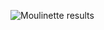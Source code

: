 ![Moulinette results](https://user-images.githubusercontent.com/50785239/75716909-725ef480-5cd0-11ea-9e08-4ab9cfa3a4ec.png)
